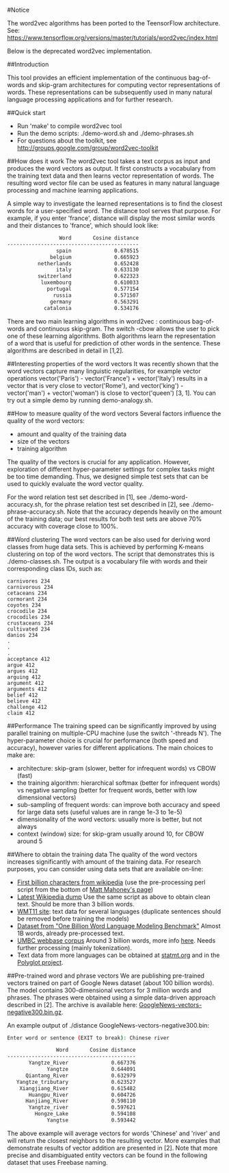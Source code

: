 #Notice

The word2vec algorithms has been ported to the TeensorFlow architecture. See:
https://www.tensorflow.org/versions/master/tutorials/word2vec/index.html

Below is the deprecated word2vec implementation.

##Introduction

This tool provides an efficient implementation of the continuous bag-of-words and skip-gram architectures for computing vector representations of words. These representations can be subsequently used in many natural language processing applications and for further research.

##Quick start
* Run 'make' to compile word2vec tool
* Run the demo scripts: ./demo-word.sh and ./demo-phrases.sh
* For questions about the toolkit, see http://groups.google.com/group/word2vec-toolkit

##How does it work
The word2vec tool takes a text corpus as input and produces the word vectors as output. It first constructs a vocabulary from the training text data and then learns vector representation of words. The resulting word vector file can be used as features in many natural language processing and machine learning applications.

A simple way to investigate the learned representations is to find the closest words for a user-specified word. The distance tool serves that purpose. For example, if you enter 'france', distance will display the most similar words and their distances to 'france', which should look like:

```bash
                 Word       Cosine distance
-------------------------------------------
                spain              0.678515
              belgium              0.665923
          netherlands              0.652428
                italy              0.633130
          switzerland              0.622323
           luxembourg              0.610033
             portugal              0.577154
               russia              0.571507
              germany              0.563291
            catalonia              0.534176
```

There are two main learning algorithms in word2vec : continuous bag-of-words and continuous skip-gram. The switch -cbow allows the user to pick one of these learning algorithms. Both algorithms learn the representation of a word that is useful for prediction of other words in the sentence. These algorithms are described in detail in [1,2].

##Interesting properties of the word vectors
It was recently shown that the word vectors capture many linguistic regularities, for example vector operations vector('Paris') - vector('France') + vector('Italy') results in a vector that is very close to vector('Rome'), and vector('king') - vector('man') + vector('woman') is close to vector('queen') [3, 1]. You can try out a simple demo by running demo-analogy.sh.

##How to measure quality of the word vectors
Several factors influence the quality of the word vectors:
* amount and quality of the training data
* size of the vectors
* training algorithm

The quality of the vectors is crucial for any application. However, exploration of different hyper-parameter settings for complex tasks might be too time demanding. Thus, we designed simple test sets that can be used to quickly evaluate the word vector quality.

For the word relation test set described in [1], see ./demo-word-accuracy.sh, for the phrase relation test set described in [2], see ./demo-phrase-accuracy.sh. Note that the accuracy depends heavily on the amount of the training data; our best results for both test sets are above 70% accuracy with coverage close to 100%.

##Word clustering
The word vectors can be also used for deriving word classes from huge data sets. This is achieved by performing K-means clustering on top of the word vectors. The script that demonstrates this is ./demo-classes.sh. The output is a vocabulary file with words and their corresponding class IDs, such as:

```shell
carnivores 234
carnivorous 234
cetaceans 234
cormorant 234
coyotes 234
crocodile 234
crocodiles 234
crustaceans 234
cultivated 234
danios 234
.
.
.
acceptance 412
argue 412
argues 412
arguing 412
argument 412
arguments 412
belief 412
believe 412
challenge 412
claim 412
```

##Performance
The training speed can be significantly improved by using parallel training on multiple-CPU machine (use the switch '-threads N'). The hyper-parameter choice is crucial for performance (both speed and accuracy), however varies for different applications. The main choices to make are:
* architecture: skip-gram (slower, better for infrequent words) vs CBOW (fast)
* the training algorithm: hierarchical softmax (better for infrequent words) vs negative sampling (better for frequent words, better with low dimensional vectors)
* sub-sampling of frequent words: can improve both accuracy and speed for large data sets (useful values are in range 1e-3 to 1e-5)
* dimensionality of the word vectors: usually more is better, but not always
* context (window) size: for skip-gram usually around 10, for CBOW around 5

##Where to obtain the training data
The quality of the word vectors increases significantly with amount of the training data. For research purposes, you can consider using data sets that are available on-line:
* [First billion characters from wikipedia](http://mattmahoney.net/dc/enwik9.zip) (use the pre-processing perl script from the bottom of [Matt Mahoney's page](http://mattmahoney.net/dc/textdata.html))
* [Latest Wikipedia dump](http://dumps.wikimedia.org/enwiki/latest/enwiki-latest-pages-articles.xml.bz2) Use the same script as above to obtain clean text. Should be more than 3 billion words.
* [WMT11 site](http://www.statmt.org/wmt11/translation-task.html#download): text data for several languages (duplicate sentences should be removed before training the models)
* [Dataset from "One Billion Word Language Modeling Benchmark"](http://www.statmt.org/lm-benchmark/1-billion-word-language-modeling-benchmark-r13output.tar.gz) Almost 1B words, already pre-processed text.
* [UMBC webbase corpus](http://ebiquity.umbc.edu/redirect/to/resource/id/351/UMBC-webbase-corpus) Around 3 billion words, more info [here](http://ebiquity.umbc.edu/blogger/2013/05/01/umbc-webbase-corpus-of-3b-english-words/). Needs further processing (mainly tokenization).
* Text data from more languages can be obtained at [statmt.org](http://statmt.org/) and in the [Polyglot project](https://sites.google.com/site/rmyeid/projects/polyglot#TOC-Download-Wikipedia-Text-Dumps).

##Pre-trained word and phrase vectors
We are publishing pre-trained vectors trained on part of Google News dataset (about 100 billion words). The model contains 300-dimensional vectors for 3 million words and phrases. The phrases were obtained using a simple data-driven approach described in [2]. The archive is available here: [GoogleNews-vectors-negative300.bin.gz](https://drive.google.com/file/d/0B7XkCwpI5KDYNlNUTTlSS21pQmM/edit?usp=sharing).

An example output of ./distance GoogleNews-vectors-negative300.bin:

```bash
Enter word or sentence (EXIT to break): Chinese river

                Word       Cosine distance
------------------------------------------
       Yangtze_River              0.667376
             Yangtze              0.644091
      Qiantang_River              0.632979
   Yangtze_tributary              0.623527
    Xiangjiang_River              0.615482
       Huangpu_River              0.604726
      Hanjiang_River              0.598110
       Yangtze_river              0.597621
         Hongze_Lake              0.594108
             Yangtse              0.593442
```

The above example will average vectors for words 'Chinese' and 'river' and will return the closest neighbors to the resulting vector. More examples that demonstrate results of vector addition are presented in [2]. Note that more precise and disambiguated entity vectors can be found in the following dataset that uses Freebase naming.
